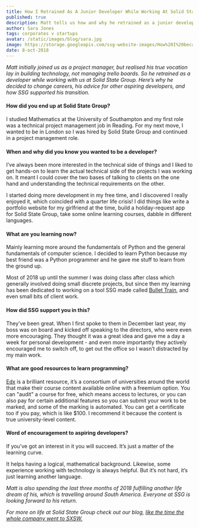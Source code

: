 ```yaml
---
title: How I Retrained As A Junior Developer While Working At Solid State Group
published: true
description: Matt tells us how and why he retrained as a junior developer, and shares his advice for other non-techies considering changing their career too.
author: Sara Jones
tags: corporates v startups
avatar: /static/images/blog/sara.jpg
image: https://storage.googleapis.com/ssg-website-images/How%20I%20became%20a%20junior%20developer/how%20i%20became%20a%20junior%20developer%20header.jpg
date: 8-oct-2018
---
```


*Matt initially joined us as a project manager, but realised his true vocation lay in building technology, not managing trello boards. So he retrained as a developer while working with us at Solid State Group. Here’s why he decided to change careers, his advice for other aspiring developers, and how SSG supported his transition.*

#### How did you end up at Solid State Group?

I studied Mathematics at the University of Southampton and my first role was a technical project management job in Reading. For my next move, I wanted to be in London so I was hired by Solid State Group and continued in a project management role.

#### When and why did you know you wanted to be a developer?

I’ve always been more interested in the technical side of things and I liked to get hands-on to learn the actual technical side of the projects I was working on. It meant I could cover the two bases of talking to clients on the one hand and understanding the technical requirements on the other. 

I started doing more development in my free time, and I discovered I really enjoyed it, which coincided with a quarter life crisis! I did things like write a portfolio website for my girlfriend at the time, build a holiday-request app for Solid State Group, take some online learning courses, dabble in different languages.

#### What are you learning now?

Mainly learning more around the fundamentals of Python and the general fundamentals of computer science. I decided to learn Python because my best friend was a Python programmer and he gave me stuff to learn from the ground up. 

Most of 2018 up until the summer I was doing class after class which generally involved doing small discrete projects, but since then my learning has been dedicated to working on a tool SSG made called [Bullet Train](https://bullet-train.io/), and even small bits of client work.

#### How did SSG support you in this?

They’ve been great. When I first spoke to them in December last year, my boss was on board and kicked off speaking to the directors, who were even more encouraging. They thought it was a great idea and gave me a day a week for personal development - and even more importantly they actively encouraged me to switch off, to get out the office so I wasn’t distracted by my main work. 

#### What are good resources to learn programming?

[Edx](https://www.edx.org/course) is a brilliant resource, it’s a consortium of universities around the world that make their course content available online with a freemium option. You can "audit" a course for free, which means access to lectures, or you can also pay for certain additional features so you can submit your work to be marked, and some of the marking is automated. You can get a certificate too if you pay, which is like $100. I recommend it because the content is true university-level content.

#### Word of encouragement to aspiring developers?

If you’ve got an interest in it you will succeed. It’s just a matter of the learning curve.

It helps having a logical, mathematical background. Likewise, some experience working with technology is always helpful. But it’s not hard, it’s just learning another language.

*Matt is also spending the last three months of 2018 fulfilling another life dream of his, which is travelling around South America. Everyone at SSG is looking forward to his return.*

*For more on life at Solid State Group check out our blog, [like the time the whole company went to SXSW.](https://www.solidstategroup.com/2017/03/23/2017/they-went-to-SXSW-and-I-alI-got-was-this-lousy%20blog/)*